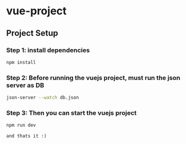 # vue-project

## Project Setup

### Step 1: install dependencies
```sh
npm install
```



### Step 2: Before running the vuejs project, must run the json server as DB
```sh
json-server --watch db.json
```

### Step 3: Then you can start the vuejs project
```sh
npm run dev
```

``and thats it :)``